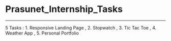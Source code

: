 # Prasunet_Internship_Tasks
***
5 Tasks : 1. Responsive Landing Page , 2. Stopwatch , 3. Tic Tac Toe , 4. Weather App , 5. Personal Portfolio
